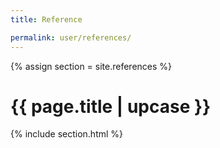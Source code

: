 ```yaml
---
title: Reference

permalink: user/references/
---
```

{% assign section = site.references %}

<h1 class="primary">{{ page.title | upcase }}</h1>

{% include section.html %}   